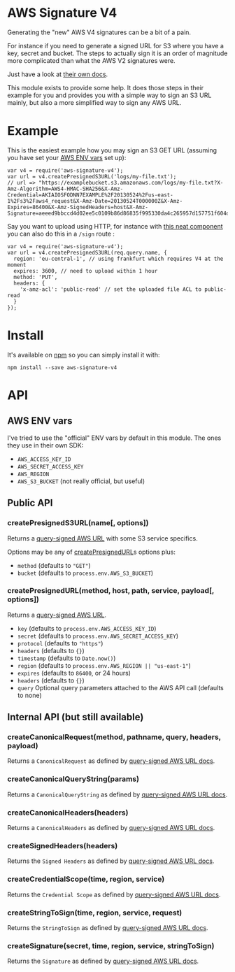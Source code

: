 AWS Signature V4
================

Generating the "new" AWS V4 signatures can be a bit of a pain.

For instance if you need to generate a signed URL for S3 where you have a key, secret and bucket. The steps to actually sign it is an order of magnitude more complicated than what the AWS V2 signatures were.

Just have a look at [their own docs][sign-query-docs].

This module exists to provide some help. It does those steps in their example for you and provides you with a simple way to sign an S3 URL mainly, but also a more simplified way to sign any AWS URL.

# Example

This is the easiest example how you may sign an S3 GET URL (assuming you have set your [AWS ENV vars](#aws-env-vars) set up):

```
var v4 = require('aws-signature-v4');
var url = v4.createPresignedS3URL('logs/my-file.txt');
// url => "https://examplebucket.s3.amazonaws.com/logs/my-file.txt?X-Amz-Algorithm=AWS4-HMAC-SHA256&X-Amz-Credential=AKIAIOSFODNN7EXAMPLE%2F20130524%2Fus-east-1%2Fs3%2Faws4_request&X-Amz-Date=20130524T000000Z&X-Amz-Expires=86400&X-Amz-SignedHeaders=host&X-Amz-Signature=aeeed9bbccd4d02ee5c0109b86d86835f995330da4c265957d157751f604d404"
```

Say you want to upload using HTTP, for instance with [this neat component][s3-component] you can also do this in a `/sign` route :

```
var v4 = require('aws-signature-v4');
var url = v4.createPresignedS3URL(req.query.name, {
  region: 'eu-central-1', // using frankfurt which requires V4 at the moment
  expires: 3600, // need to upload within 1 hour
  method: 'PUT',
  headers: {
    'x-amz-acl': 'public-read' // set the uploaded file ACL to public-read
  }
});
```

# Install

It's available on [npm](https://npmjs.org) so you can simply install it with:

```
npm install --save aws-signature-v4
```


# API

## AWS ENV vars

I've tried to use the "official" ENV vars by default in this module. The ones they use in their own SDK:

- `AWS_ACCESS_KEY_ID`
- `AWS_SECRET_ACCESS_KEY`
- `AWS_REGION`
- `AWS_S3_BUCKET` (not really official, but useful)


## Public API

### createPresignedS3URL(name[, options])

Returns a [query-signed AWS URL][sign-query-docs] with some S3 service specifics.

Options may be any of [createPresignedURL](#createpresignedurlmethod-host-path-service-payload-options)s options plus:

- `method` (defaults to `"GET"`)
- `bucket` (defaults to `process.env.AWS_S3_BUCKET`)

### createPresignedURL(method, host, path, service, payload[, options])

Returns a [query-signed AWS URL][sign-query-docs].

- `key` (defaults to `process.env.AWS_ACCESS_KEY_ID`)
- `secret` (defaults to `process.env.AWS_SECRET_ACCESS_KEY`)
- `protocol` (defaults to `"https"`)
- `headers` (defaults to `{}`)
- `timestamp` (defaults to `Date.now()`)
- `region` (defaults to `process.env.AWS_REGION || "us-east-1"`)
- `expires` (defaults to `86400`, or 24 hours)
- `headers` (defaults to `{}`)
- `query` Optional query parameters attached to the AWS API call (defaults to none)

## Internal API (but still available)

### createCanonicalRequest(method, pathname, query, headers, payload)

Returns a `CanonicalRequest` as defined by [query-signed AWS URL docs][sign-query-docs].

### createCanonicalQueryString(params)

Returns a `CanonicalQueryString` as defined by [query-signed AWS URL docs][sign-query-docs].

### createCanonicalHeaders(headers)

Returns a `CanonicalHeaders` as defined by [query-signed AWS URL docs][sign-query-docs].

### createSignedHeaders(headers)

Returns the `Signed Headers` as defined by [query-signed AWS URL docs][sign-query-docs].

### createCredentialScope(time, region, service)

Returns the `Credential Scope` as defined by [query-signed AWS URL docs][sign-query-docs].

### createStringToSign(time, region, service, request)

Returns the `StringToSign` as defined by [query-signed AWS URL docs][sign-query-docs].

### createSignature(secret, time, region, service, stringToSign)

Returns the `Signature` as defined by [query-signed AWS URL docs][sign-query-docs].


[sign-query-docs]: http://docs.aws.amazon.com/AmazonS3/latest/API/sigv4-query-string-auth.html
[s3-component]: https://github.com/component/s3/tree/0.3.x
